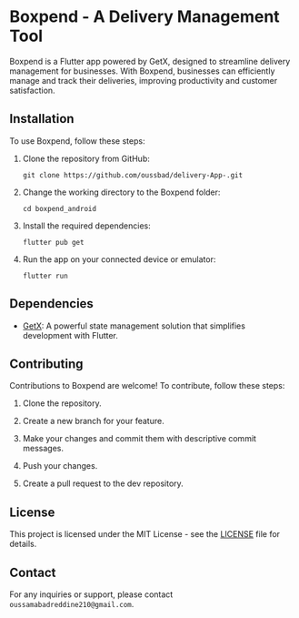 # Boxpend - A Delivery Management Tool

Boxpend is a Flutter app powered by GetX, designed to streamline delivery management for businesses. With Boxpend, businesses can efficiently manage and track their deliveries, improving productivity and customer satisfaction.

## Installation

To use Boxpend, follow these steps:

1. Clone the repository from GitHub:
   ```
   git clone https://github.com/oussbad/delivery-App-.git
   ```

2. Change the working directory to the Boxpend folder:
   ```
   cd boxpend_android
   ```

3. Install the required dependencies:
   ```
   flutter pub get
   ```

4. Run the app on your connected device or emulator:
   ```
   flutter run
   ```

## Dependencies

- [GetX](https://pub.dev/packages/get): A powerful state management solution that simplifies development with Flutter.

## Contributing

Contributions to Boxpend are welcome! To contribute, follow these steps:

1. Clone the repository.

2. Create a new branch for your feature.

3. Make your changes and commit them with descriptive commit messages.

4. Push your changes.

5. Create a pull request to the dev repository.

## License

This project is licensed under the MIT License - see the [LICENSE](https://en.wikipedia.org/wiki/MIT_License) file for details.

## Contact

For any inquiries or support, please contact  `oussamabadreddine210@gmail.com`.

